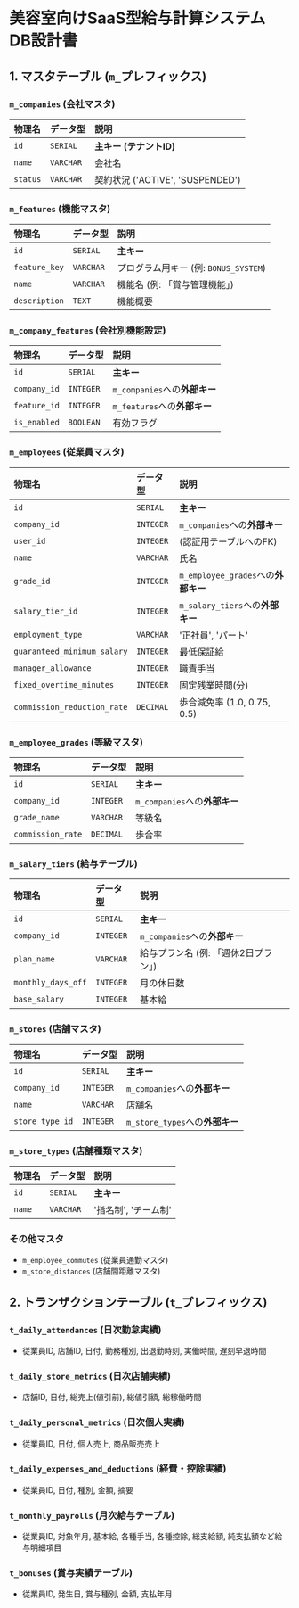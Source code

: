 # 美容室向けSaaS型給与計算システム DB設計書

## 1. マスタテーブル (`m_`プレフィックス)

### `m_companies` (会社マスタ)
| 物理名 | データ型 | 説明 |
| :--- | :--- | :--- |
| `id` | `SERIAL` | **主キー (テナントID)** |
| `name` | `VARCHAR` | 会社名 |
| `status` | `VARCHAR` | 契約状況 ('ACTIVE', 'SUSPENDED') |

### `m_features` (機能マスタ)
| 物理名 | データ型 | 説明 |
| :--- | :--- | :--- |
| `id` | `SERIAL` | **主キー** |
| `feature_key`| `VARCHAR`| プログラム用キー (例: `BONUS_SYSTEM`) |
| `name` | `VARCHAR` | 機能名 (例: 「賞与管理機能」) |
| `description`| `TEXT` | 機能概要 |

### `m_company_features` (会社別機能設定)
| 物理名 | データ型 | 説明 |
| :--- | :--- | :--- |
| `id` | `SERIAL` | **主キー** |
| `company_id`| `INTEGER`| `m_companies`への**外部キー** |
| `feature_id`| `INTEGER`| `m_features`への**外部キー** |
| `is_enabled` | `BOOLEAN` | 有効フラグ |

### `m_employees` (従業員マスタ)
| 物理名 | データ型 | 説明 |
| :--- | :--- | :--- |
| `id` | `SERIAL` | **主キー** |
| `company_id`| `INTEGER`| `m_companies`への**外部キー** |
| `user_id` | `INTEGER` | (認証用テーブルへのFK) |
| `name` | `VARCHAR` | 氏名 |
| `grade_id`| `INTEGER`| `m_employee_grades`への**外部キー** |
| `salary_tier_id`|`INTEGER`| `m_salary_tiers`への**外部キー** |
| `employment_type` | `VARCHAR` | '正社員', 'パート' |
| `guaranteed_minimum_salary`| `INTEGER` | 最低保証給 |
| `manager_allowance` | `INTEGER` | 職責手当 |
| `fixed_overtime_minutes` | `INTEGER` | 固定残業時間(分) |
| `commission_reduction_rate`| `DECIMAL`| 歩合減免率 (1.0, 0.75, 0.5) |

### `m_employee_grades` (等級マスタ)
| 物理名 | データ型 | 説明 |
| :--- | :--- | :--- |
| `id` | `SERIAL` | **主キー** |
| `company_id`| `INTEGER`| `m_companies`への**外部キー** |
| `grade_name`| `VARCHAR`| 等級名 |
| `commission_rate`| `DECIMAL`| 歩合率 |

### `m_salary_tiers` (給与テーブル)
| 物理名 | データ型 | 説明 |
| :--- | :--- | :--- |
| `id` | `SERIAL` | **主キー** |
| `company_id`| `INTEGER`| `m_companies`への**外部キー** |
| `plan_name` | `VARCHAR` | 給与プラン名 (例: 「週休2日プラン」) |
| `monthly_days_off`| `INTEGER`| 月の休日数 |
| `base_salary`| `INTEGER`| 基本給 |

### `m_stores` (店舗マスタ)
| 物理名 | データ型 | 説明 |
| :--- | :--- | :--- |
| `id` | `SERIAL` | **主キー** |
| `company_id`| `INTEGER`| `m_companies`への**外部キー** |
| `name` | `VARCHAR` | 店舗名 |
| `store_type_id`| `INTEGER`| `m_store_types`への**外部キー** |

### `m_store_types` (店舗種類マスタ)
| 物理名 | データ型 | 説明 |
| :--- | :--- | :--- |
| `id` | `SERIAL` | **主キー** |
| `name` | `VARCHAR` | '指名制', 'チーム制' |

### その他マスタ
- `m_employee_commutes` (従業員通勤マスタ)
- `m_store_distances` (店舗間距離マスタ)

## 2. トランザクションテーブル (`t_`プレフィックス)

### `t_daily_attendances` (日次勤怠実績)
- 従業員ID, 店舗ID, 日付, 勤務種別, 出退勤時刻, 実働時間, 遅刻早退時間

### `t_daily_store_metrics` (日次店舗実績)
- 店舗ID, 日付, 総売上(値引前), 総値引額, 総稼働時間

### `t_daily_personal_metrics` (日次個人実績)
- 従業員ID, 日付, 個人売上, 商品販売売上

### `t_daily_expenses_and_deductions` (経費・控除実績)
- 従業員ID, 日付, 種別, 金額, 摘要

### `t_monthly_payrolls` (月次給与テーブル)
- 従業員ID, 対象年月, 基本給, 各種手当, 各種控除, 総支給額, 純支払額など給与明細項目

### `t_bonuses` (賞与実績テーブル)
- 従業員ID, 発生日, 賞与種別, 金額, 支払年月
